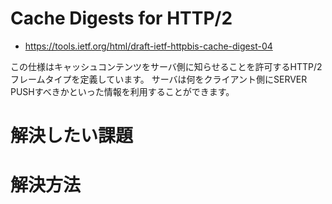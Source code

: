 # Cache Digests for HTTP/2
- https://tools.ietf.org/html/draft-ietf-httpbis-cache-digest-04

この仕様はキャッシュコンテンツをサーバ側に知らせることを許可するHTTP/2フレームタイプを定義しています。
サーバは何をクライアント側にSERVER PUSHすべきかといった情報を利用することができます。


# 解決したい課題




# 解決方法
